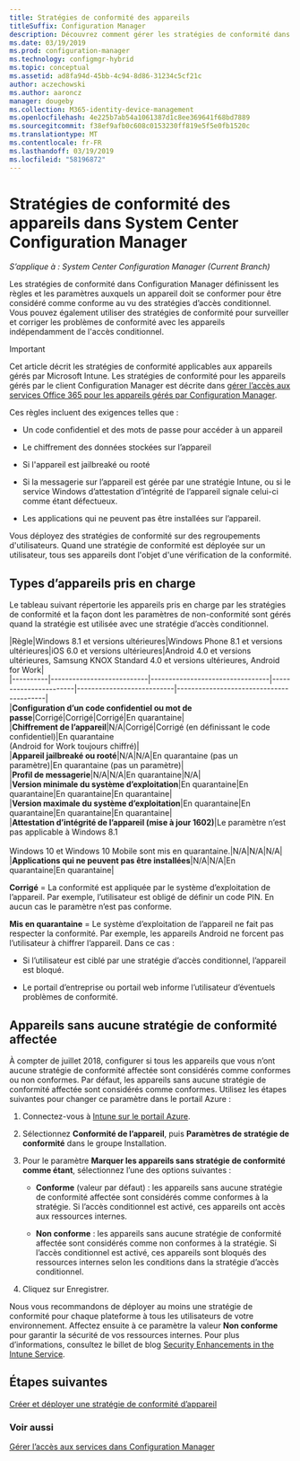 ```yaml
---
title: Stratégies de conformité des appareils
titleSuffix: Configuration Manager
description: Découvrez comment gérer les stratégies de conformité dans Configuration Manager pour rendre les appareils compatibles avec les stratégies d’accès conditionnel.
ms.date: 03/19/2019
ms.prod: configuration-manager
ms.technology: configmgr-hybrid
ms.topic: conceptual
ms.assetid: ad8fa94d-45bb-4c94-8d86-31234c5cf21c
author: aczechowski
ms.author: aaroncz
manager: dougeby
ms.collection: M365-identity-device-management
ms.openlocfilehash: 4e225b7ab54a1061387d1c8ee369641f68bd7889
ms.sourcegitcommit: f38ef9afb0c608c0153230ff819e5f5e0fb1520c
ms.translationtype: MT
ms.contentlocale: fr-FR
ms.lasthandoff: 03/19/2019
ms.locfileid: "58196872"
---
```

# <a name="device-compliance-policies-in-system-center-configuration-manager"></a>Stratégies de conformité des appareils dans System Center Configuration Manager

*S’applique à : System Center Configuration Manager (Current Branch)*

Les stratégies de conformité dans Configuration Manager définissent les règles et les paramètres auxquels un appareil doit se conformer pour être considéré comme conforme au vu des stratégies d’accès conditionnel. Vous pouvez également utiliser des stratégies de conformité pour surveiller et corriger les problèmes de conformité avec les appareils indépendamment de l'accès conditionnel.  


> [!IMPORTANT]  
>  Cet article décrit les stratégies de conformité applicables aux appareils gérés par Microsoft Intune. Les stratégies de conformité pour les appareils gérés par le client Configuration Manager est décrite dans [gérer l’accès aux services Office 365 pour les appareils gérés par Configuration Manager](/sccm/protect/deploy-use/manage-access-to-o365-services-for-pcs-managed-by-sccm).  

 Ces règles incluent des exigences telles que :  

-   Un code confidentiel et des mots de passe pour accéder à un appareil  

-   Le chiffrement des données stockées sur l’appareil  

-   Si l'appareil est jailbreaké ou rooté  

-   Si la messagerie sur l’appareil est gérée par une stratégie Intune, ou si le service Windows d’attestation d’intégrité de l’appareil signale celui-ci comme étant défectueux.  

-   Les applications qui ne peuvent pas être installées sur l’appareil.  


 Vous déployez des stratégies de conformité sur des regroupements d'utilisateurs. Quand une stratégie de conformité est déployée sur un utilisateur, tous ses appareils dont l'objet d'une vérification de la conformité.  



## <a name="supported-device-types"></a>Types d’appareils pris en charge

 Le tableau suivant répertorie les appareils pris en charge par les stratégies de conformité et la façon dont les paramètres de non-conformité sont gérés quand la stratégie est utilisée avec une stratégie d’accès conditionnel.  

|Règle|Windows 8.1 et versions ultérieures|Windows Phone 8.1 et versions ultérieures|iOS 6.0 et versions ultérieures|Android 4.0 et versions ultérieures, Samsung KNOX Standard 4.0 et versions ultérieures, Android for Work|  
|----------|---------------------------|---------------------------------|-----------------------|---------------------------|-----------------------------------------|  
|**Configuration d’un code confidentiel ou mot de passe**|Corrigé|Corrigé|Corrigé|En quarantaine|  
|**Chiffrement de l’appareil**|N/A|Corrigé|Corrigé (en définissant le code confidentiel)|En quarantaine<br>(Android for Work toujours chiffré)|  
|**Appareil jailbreaké ou rooté**|N/A|N/A|En quarantaine (pas un paramètre)|En quarantaine (pas un paramètre)|  
|**Profil de messagerie**|N/A|N/A|En quarantaine|N/A|  
|**Version minimale du système d’exploitation**|En quarantaine|En quarantaine|En quarantaine|En quarantaine|  
|**Version maximale du système d’exploitation**|En quarantaine|En quarantaine|En quarantaine|En quarantaine|  
|**Attestation d’intégrité de l’appareil (mise à jour 1602)**|Le paramètre n’est pas applicable à Windows 8.1<br /><br /> Windows 10 et Windows 10 Mobile sont mis en quarantaine.|N/A|N/A|N/A|  
|**Applications qui ne peuvent pas être installées**|N/A|N/A|En quarantaine|En quarantaine|

 **Corrigé** = La conformité est appliquée par le système d’exploitation de l’appareil. Par exemple, l’utilisateur est obligé de définir un code PIN. En aucun cas le paramètre n’est pas conforme.  

 **Mis en quarantaine** = Le système d’exploitation de l’appareil ne fait pas respecter la conformité. Par exemple, les appareils Android ne forcent pas l’utilisateur à chiffrer l’appareil. Dans ce cas :  

-   Si l’utilisateur est ciblé par une stratégie d’accès conditionnel, l’appareil est bloqué.  

-   Le portail d’entreprise ou portail web informe l’utilisateur d’éventuels problèmes de conformité.  



## <a name="devices-without-any-assigned-compliance-policy"></a>Appareils sans aucune stratégie de conformité affectée
<!--2520152-->
À compter de juillet 2018, configurer si tous les appareils que vous n’ont aucune stratégie de conformité affectée sont considérés comme conformes ou non conformes. Par défaut, les appareils sans aucune stratégie de conformité affectée sont considérés comme conformes. Utilisez les étapes suivantes pour changer ce paramètre dans le portail Azure :

1. Connectez-vous à [Intune sur le portail Azure](https://aka.ms/intuneportal).  

2. Sélectionnez **Conformité de l’appareil**, puis **Paramètres de stratégie de conformité** dans le groupe Installation.  

3. Pour le paramètre **Marquer les appareils sans stratégie de conformité comme étant**, sélectionnez l’une des options suivantes :  

     - **Conforme** (valeur par défaut) : les appareils sans aucune stratégie de conformité affectée sont considérés comme conformes à la stratégie. Si l’accès conditionnel est activé, ces appareils ont accès aux ressources internes.  

     - **Non conforme** : les appareils sans aucune stratégie de conformité affectée sont considérés comme non conformes à la stratégie. Si l’accès conditionnel est activé, ces appareils sont bloqués des ressources internes selon les conditions dans la stratégie d’accès conditionnel.  

4. Cliquez sur Enregistrer.  

Nous vous recommandons de déployer au moins une stratégie de conformité pour chaque plateforme à tous les utilisateurs de votre environnement. Affectez ensuite à ce paramètre la valeur **Non conforme** pour garantir la sécurité de vos ressources internes. Pour plus d’informations, consultez le billet de blog [Security Enhancements in the Intune Service](https://aka.ms/compliance_policies).



## <a name="next-steps"></a>Étapes suivantes  
[Créer et déployer une stratégie de conformité d’appareil](/sccm/mdm/deploy-use/create-compliance-policy)

### <a name="see-also"></a>Voir aussi  
 [Gérer l’accès aux services dans Configuration Manager](/sccm/protect/deploy-use/manage-access-to-services)
